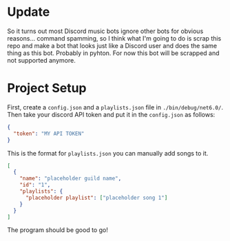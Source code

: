 # Update
So it turns out most Discord music bots ignore other bots for obvious reasons... command spamming, so I think what I'm going to do is scrap this repo and make a bot that looks just like a Discord user and does the same thing as this bot. Probably in pyhton. For now this bot will be scrapped and not supported anymore.

# Project Setup

First, create a `config.json` and a `playlists.json` file in `./bin/debug/net6.0/`.\
Then take your discord API token and put it in the `config.json` as follows:

```json
{
  "token": "MY API TOKEN"
}
```

This is the format for `playlists.json` you can manually add songs to it.

```json
[
  {
    "name": "placeholder guild name",
    "id": "1",
    "playlists": {
      "placeholder playlist": ["placeholder song 1"]
    }
  }
]
```

The program should be good to go!
